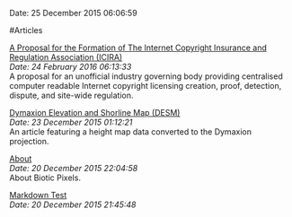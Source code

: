 Date: 25 December 2015 06:06:59

#Articles

[A Proposal for the Formation of The Internet Copyright Insurance and Regulation Association (ICIRA)](http://bioticpixels.com/articles/icira "A Proposal for the Formation of The Internet Copyright Insurance and Regulation Association (ICIRA)")  
*Date: 24 February 2016 06:13:33*  
A proposal for an unofficial industry governing body providing centralised computer readable Internet copyright licensing creation, proof, detection, dispute, and site-wide regulation.

[Dymaxion Elevation and Shorline Map (DESM)](http://bioticpixels.com/articles/dymaxion "Dymaxion Elevation and Shorline Map (DESM)")  
*Date: 23 December 2015 01:12:21*  
An article featuring a height map data converted to the Dymaxion projection.

[About](http://bioticpixels.com/articles/about "About Biotic Pixels")  
*Date: 20 December 2015 22:04:58*  
About Biotic Pixels.

[Markdown Test](http://bioticpixels.com/articles/markdown-test "Markdown Test")  
*Date: 20 December 2015 21:45:48*